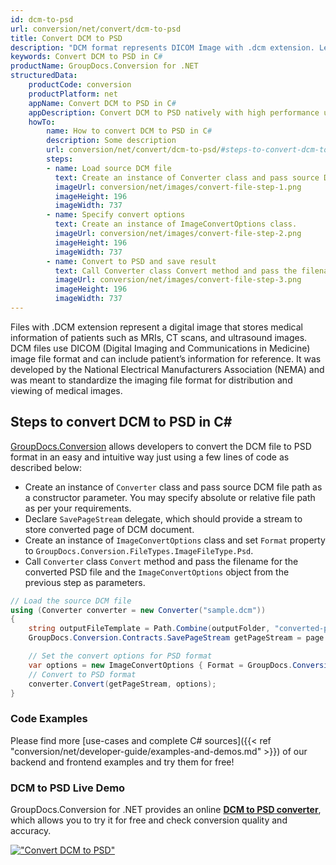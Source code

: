 ```yaml
---
id: dcm-to-psd
url: conversion/net/convert/dcm-to-psd
title: Convert DCM to PSD
description: "DCM format represents DICOM Image with .dcm extension. Learn how to convert DCM to PSD file programmatically in C# language using GroupDocs.Conversion for .NET library."
keywords: Convert DCM to PSD in C#
productName: GroupDocs.Conversion for .NET
structuredData:
    productCode: conversion
    productPlatform: net
    appName: Convert DCM to PSD in C#
    appDescription: Convert DCM to PSD natively with high performance using C# language and server side GroupDocs.Conversion for .NET APIs, without the use of any software like Microsoft or Open Office.
    howTo:
        name: How to convert DCM to PSD in C# 
        description: Some description
        url: conversion/net/convert/dcm-to-psd/#steps-to-convert-dcm-to-psd-in-c
        steps:
        - name: Load source DCM file 
          text: Create an instance of Converter class and pass source DCM file path as a constructor parameter. You may specify absolute or relative file path as per your requirements. 
          imageUrl: conversion/net/images/convert-file-step-1.png
          imageHeight: 196
          imageWidth: 737
        - name: Specify convert options 
          text: Create an instance of ImageConvertOptions class.
          imageUrl: conversion/net/images/convert-file-step-2.png
          imageHeight: 196
          imageWidth: 737
        - name: Convert to PSD and save result 
          text: Call Converter class Convert method and pass the filename for the converted HTML file and the ImageConvertOptions object from the previous step as parameters.
          imageUrl: conversion/net/images/convert-file-step-3.png
          imageHeight: 196
          imageWidth: 737
---
```


Files with .DCM extension represent a digital image that stores medical information of patients such as MRIs, CT scans, and ultrasound images. DCM files use DICOM (Digital Imaging and Communications in Medicine) image file format and can include patient’s information for reference. It was developed by the National Electrical Manufacturers Association (NEMA) and was meant to standardize the imaging file format for distribution and viewing of medical images.

## Steps to convert DCM to PSD in C#

[GroupDocs.Conversion](https://products.groupdocs.com/conversion/net) allows developers to convert the DCM file to PSD format in an easy and intuitive way just using a few lines of code as described below:

* Create an instance of `Converter` class and pass source DCM file path as a constructor parameter. You may specify absolute or relative file path as per your requirements. 
* Declare `SavePageStream` delegate, which should provide a stream to store converted page of DCM document.
* Create an instance of `ImageConvertOptions` class and set `Format` property to `GroupDocs.Conversion.FileTypes.ImageFileType.Psd`.
* Call `Converter` class `Convert` method and pass the filename for the converted PSD file and the `ImageConvertOptions` object from the previous step as parameters.

```csharp
// Load the source DCM file
using (Converter converter = new Converter("sample.dcm"))
{
    string outputFileTemplate = Path.Combine(outputFolder, "converted-page-{0}.psd");
    GroupDocs.Conversion.Contracts.SavePageStream getPageStream = page => new FileStream(string.Format(outputFileTemplate, page), FileMode.Create);

    // Set the convert options for PSD format
    var options = new ImageConvertOptions { Format = GroupDocs.Conversion.FileTypes.ImageFileType.Psd };   
    // Convert to PSD format
    converter.Convert(getPageStream, options);
}
```

### Code Examples

Please find more [use-cases and complete C# sources]({{< ref "conversion/net/developer-guide/examples-and-demos.md" >}}) of our backend and frontend examples and try them for free!

### DCM to PSD Live Demo

GroupDocs.Conversion for .NET provides an online [**DCM to PSD converter**](https://products.groupdocs.app/conversion/dcm-to-psd), which allows you to try it for free and check conversion quality and accuracy.

[!["Convert DCM to PSD"](conversion/net/images/convert-to-psd/convert-dcm-to-psd.png)](https://products.groupdocs.app/conversion/dcm-to-psd)